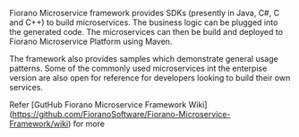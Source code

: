 Fiorano Microservice framework provides SDKs (presently in Java, C#, C and C++) to build microservices. The business logic can be plugged into the generated code. The microservices can then be build and deployed to Fiorano Microservice Platform using Maven.

The framework also provides samples which demonstrate general usage patterns. Some of the commonly used microservices int the enterpise version are also open for reference for developers looking to build their own services.

Refer [GutHub Fiorano Microservice Framework Wiki] (https://github.com/FioranoSoftware/Fiorano-Microservice-Framework/wiki) for more
